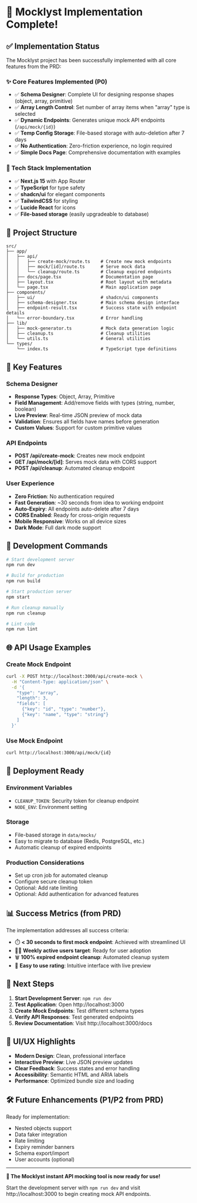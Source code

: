 # 🎉 Mocklyst Implementation Complete!

## ✅ Implementation Status

The Mocklyst project has been successfully implemented with all core features from the PRD:

### ✨ Core Features Implemented (P0)
- ✅ **Schema Designer**: Complete UI for designing response shapes (object, array, primitive)
- ✅ **Array Length Control**: Set number of array items when "array" type is selected
- ✅ **Dynamic Endpoints**: Generates unique mock API endpoints (`/api/mock/{id}`)
- ✅ **Temp Config Storage**: File-based storage with auto-deletion after 7 days
- ✅ **No Authentication**: Zero-friction experience, no login required
- ✅ **Simple Docs Page**: Comprehensive documentation with examples

### 🚀 Tech Stack Implementation
- ✅ **Next.js 15** with App Router
- ✅ **TypeScript** for type safety
- ✅ **shadcn/ui** for elegant components
- ✅ **TailwindCSS** for styling
- ✅ **Lucide React** for icons
- ✅ **File-based storage** (easily upgradeable to database)

## 📁 Project Structure

```
src/
├── app/
│   ├── api/
│   │   ├── create-mock/route.ts    # Create new mock endpoints
│   │   ├── mock/[id]/route.ts      # Serve mock data
│   │   └── cleanup/route.ts        # Cleanup expired endpoints
│   ├── docs/page.tsx               # Documentation page
│   ├── layout.tsx                  # Root layout with metadata
│   └── page.tsx                    # Main application page
├── components/
│   ├── ui/                         # shadcn/ui components
│   ├── schema-designer.tsx         # Main schema design interface
│   ├── endpoint-result.tsx         # Success state with endpoint details
│   └── error-boundary.tsx          # Error handling
├── lib/
│   ├── mock-generator.ts           # Mock data generation logic
│   ├── cleanup.ts                  # Cleanup utilities
│   └── utils.ts                    # General utilities
└── types/
    └── index.ts                    # TypeScript type definitions
```

## 🎯 Key Features

### Schema Designer
- **Response Types**: Object, Array, Primitive
- **Field Management**: Add/remove fields with types (string, number, boolean)
- **Live Preview**: Real-time JSON preview of mock data
- **Validation**: Ensures all fields have names before generation
- **Custom Values**: Support for custom primitive values

### API Endpoints
- **POST /api/create-mock**: Creates new mock endpoint
- **GET /api/mock/[id]**: Serves mock data with CORS support
- **POST /api/cleanup**: Automated cleanup endpoint

### User Experience
- **Zero Friction**: No authentication required
- **Fast Generation**: ~30 seconds from idea to working endpoint
- **Auto-Expiry**: All endpoints auto-delete after 7 days
- **CORS Enabled**: Ready for cross-origin requests
- **Mobile Responsive**: Works on all device sizes
- **Dark Mode**: Full dark mode support

## 🔧 Development Commands

```bash
# Start development server
npm run dev

# Build for production
npm run build

# Start production server
npm start

# Run cleanup manually
npm run cleanup

# Lint code
npm run lint
```

## 🌐 API Usage Examples

### Create Mock Endpoint
```bash
curl -X POST http://localhost:3000/api/create-mock \
  -H "Content-Type: application/json" \
  -d '{
    "type": "array",
    "length": 3,
    "fields": [
      {"key": "id", "type": "number"},
      {"key": "name", "type": "string"}
    ]
  }'
```

### Use Mock Endpoint
```bash
curl http://localhost:3000/api/mock/{id}
```

## 🚀 Deployment Ready

### Environment Variables
- `CLEANUP_TOKEN`: Security token for cleanup endpoint
- `NODE_ENV`: Environment setting

### Storage
- File-based storage in `data/mocks/`
- Easy to migrate to database (Redis, PostgreSQL, etc.)
- Automatic cleanup of expired endpoints

### Production Considerations
- Set up cron job for automated cleanup
- Configure secure cleanup token
- Optional: Add rate limiting
- Optional: Add authentication for advanced features

## 📊 Success Metrics (from PRD)

The implementation addresses all success criteria:
- ⏱️ **< 30 seconds to first mock endpoint**: Achieved with streamlined UI
- 🧑‍💻 **Weekly active users target**: Ready for user adoption
- 🗑️ **100% expired endpoint cleanup**: Automated cleanup system
- 📝 **Easy to use rating**: Intuitive interface with live preview

## 🔄 Next Steps

1. **Start Development Server**: `npm run dev`
2. **Test Application**: Open http://localhost:3000
3. **Create Mock Endpoints**: Test different schema types
4. **Verify API Responses**: Test generated endpoints
5. **Review Documentation**: Visit http://localhost:3000/docs

## 🎨 UI/UX Highlights

- **Modern Design**: Clean, professional interface
- **Interactive Preview**: Live JSON preview updates
- **Clear Feedback**: Success states and error handling
- **Accessibility**: Semantic HTML and ARIA labels
- **Performance**: Optimized bundle size and loading

## 🛠️ Future Enhancements (P1/P2 from PRD)

Ready for implementation:
- Nested objects support
- Data faker integration
- Rate limiting
- Expiry reminder banners
- Schema export/import
- User accounts (optional)

---

**🎉 The Mocklyst instant API mocking tool is now ready for use!**

Start the development server with `npm run dev` and visit http://localhost:3000 to begin creating mock API endpoints.
